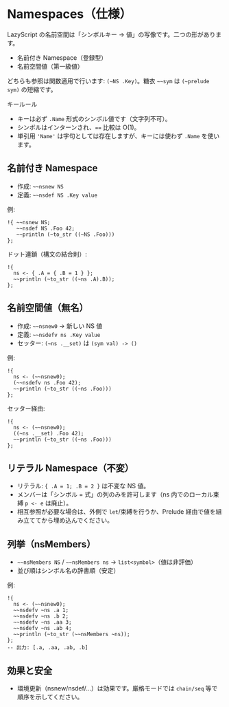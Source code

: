 # Namespaces（仕様）

LazyScript の名前空間は「シンボルキー → 値」の写像です。二つの形があります。

- 名前付き Namespace（登録型）
- 名前空間値（第一級値）

どちらも参照は関数適用で行います: `(~NS .Key)`。糖衣 `~~sym` は `(~prelude sym)` の短縮です。

キールール
- キーは必ず `.Name` 形式のシンボル値です（文字列不可）。
- シンボルはインターンされ、`==` 比較は O(1)。
- 単引用 `'Name'` は字句としては存在しますが、キーには使わず `.Name` を使います。

## 名前付き Namespace

- 作成: `~~nsnew NS`
- 定義: `~~nsdef NS .Key value`

例:

```
!{ ~~nsnew NS;
   ~~nsdef NS .Foo 42;
   ~~println (~to_str ((~NS .Foo)))
};
```

ドット連鎖（構文の結合則）:

```
!{
  ns <- { .A = { .B = 1 } };
  ~~println (~to_str ((~ns .A).B));
};
```

## 名前空間値（無名）

- 作成: `~~nsnew0` → 新しい NS 値
- 定義: `~~nsdefv ns .Key value`
- セッター: `(~ns .__set)` は `(sym val) -> ()`

例:

```
!{
  ns <- (~~nsnew0);
  (~~nsdefv ns .Foo 42);
  ~~println (~to_str ((~ns .Foo)))
};
```

セッター経由:

```
!{
  ns <- (~~nsnew0);
  ((~ns .__set) .Foo 42);
  ~~println (~to_str ((~ns .Foo)))
};
```

## リテラル Namespace（不変）

- リテラル: `{ .A = 1; .B = 2 }` は不変な NS 値。
- メンバーは「シンボル = 式」の列のみを許可します（ns 内でのローカル束縛 `p <- e` は廃止）。
- 相互参照が必要な場合は、外側で `let`/束縛を行うか、Prelude 経由で値を組み立ててから埋め込んでください。

## 列挙（nsMembers）

- `~~nsMembers NS` / `~~nsMembers ns` → `list<symbol>`（値は非評価）
- 並び順はシンボル名の辞書順（安定）

例:

```
!{
  ns <- (~~nsnew0);
  ~~nsdefv ~ns .a 1;
  ~~nsdefv ~ns .b 2;
  ~~nsdefv ~ns .aa 3;
  ~~nsdefv ~ns .ab 4;
  ~~println (~to_str (~~nsMembers ~ns));
};
-- 出力: [.a, .aa, .ab, .b]
```

## 効果と安全

- 環境更新（nsnew/nsdef/...）は効果です。厳格モードでは `chain/seq` 等で順序を示してください。

